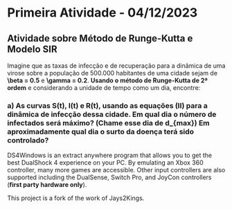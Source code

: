 # Primeira Atividade - 04/12/2023
## Atividade sobre Método de Runge-Kutta e Modelo SIR

Imagine que as taxas de infecção e de recuperação para a dinâmica de uma virose
sobre a população de 500.000 habitantes de uma cidade sejam de **\beta = 0.5** e
**\gamma = 0.2**. **Usando o método de Runge-Kutta de 2ª ordem** e considerando a
unidade de tempo como um dia, encontre:

### a) As curvas S(t), I(t) e R(t), usando as equações **(II)** para a dinâmica de infecção dessa cidade. Em qual dia o número de infectados será máximo? (Chame esse dia de d_{max}) Em aproximadamente qual dia o surto da doença terá sido controlado?
DS4Windows is an extract anywhere program that allows you to get the best
DualShock 4 experience on your PC. By emulating an Xbox 360 controller, many
more games are accessible. Other input controllers are also supported including the
DualSense, Switch Pro, and JoyCon controllers (**first party hardware only**).

This project is a fork of the work of Jays2Kings.
